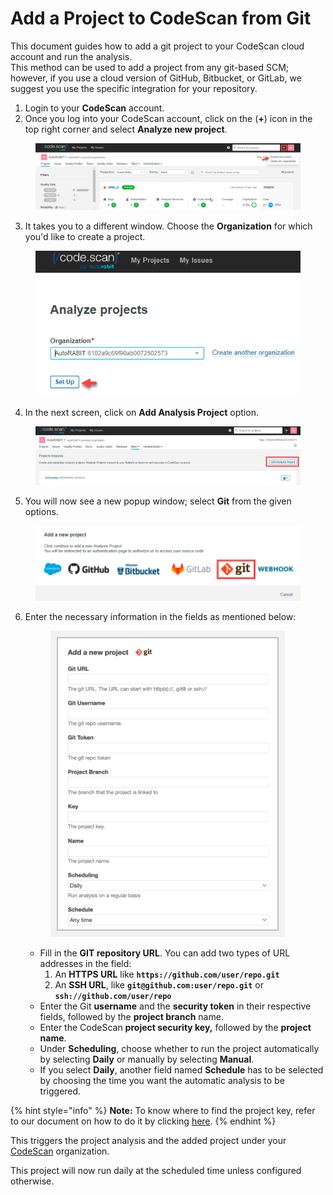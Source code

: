 # Add a Project to CodeScan from Git

This document guides how to add a git project to your CodeScan cloud account and run the analysis.\
This method can be used to add a project from any git-based SCM; however, if you use a cloud version of GitHub, Bitbucket, or GitLab, we suggest you use the specific integration for your repository.

1. Login to your **CodeScan** account.
2. Once you log into your CodeScan account, click on the (**+**) icon in the top right corner and select **Analyze new project**.

<figure><img src="../../../../.gitbook/assets/image (31) (1) (1) (1) (1) (1) (1) (1) (1) (1) (1).png" alt=""><figcaption></figcaption></figure>

3. It takes you to a different window. Choose the **Organization** for which you'd like to create a project.

<figure><img src="../../../../.gitbook/assets/image (32) (1) (1) (1) (1) (1) (1) (1) (1) (1) (1).png" alt=""><figcaption></figcaption></figure>

4. In the next screen, click on **Add Analysis Project** option.

<figure><img src="../../../../.gitbook/assets/image (33) (1) (1) (1) (1) (1) (1) (1) (1) (1) (1).png" alt=""><figcaption></figcaption></figure>

5. You will now see a new popup window; select **Git** from the given options.

<figure><img src="../../../../.gitbook/assets/image (34) (1) (1) (1) (1) (1) (1) (1) (1) (1) (1).png" alt=""><figcaption></figcaption></figure>

6.  Enter the necessary information in the fields as mentioned below:

    <figure><img src="../../../../.gitbook/assets/image (36) (1) (1) (1) (1) (1) (1) (1) (1) (1) (1).png" alt="" width="375"><figcaption></figcaption></figure>

    * Fill in the **GIT repository URL**. You can add two types of URL addresses in the field:
      1. An **HTTPS URL** like **`https://github.com/user/repo.git`**
      2. An **SSH URL**, like **`git@github.com:user/repo.git`** or  **`ssh://github.com/user/repo`**
    * Enter the Git **username** and the **security token** in their respective fields, followed by the **project branch** name.
    * Enter the CodeScan **project security key,** followed by the **project name**.
    * Under **Scheduling**, choose whether to run the project automatically by selecting **Daily** or manually by selecting **Manual**.
    * If you select **Daily**, another field named **Schedule** has to be selected by choosing the time you want the automatic analysis to be triggered.

{% hint style="info" %}
**Note:** To know where to find the project key, refer to our document on how to do it by clicking [here](https://knowledgebase.autorabit.com/codescan/docs/finding-your-project-key).
{% endhint %}

This triggers the project analysis and the added project under your [CodeScan](https://www.codescan.io/) organization.

This project will now run daily at the scheduled time unless configured otherwise.
